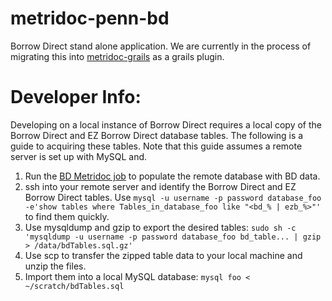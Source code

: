 metridoc-penn-bd
================

Borrow Direct stand alone application.  We are currently in the process of migrating this into 
[metridoc-grails](http://github.org/metridoc/metridoc-grails) as a grails plugin.

Developer Info:
==============

Developing on a local instance of Borrow Direct requires a local copy of the Borrow Direct and EZ Borrow Direct database tables. The following is a guide to acquiring these tables. Note that this guide assumes a remote server is set up with MySQL and.

1. Run the [BD Metridoc job](https://github.com/metridoc/metridoc-job/tree/master/metridoc-job-bd) to populate the remote database with BD data.
2. ssh into your remote server and identify the Borrow Direct and EZ Borrow Direct tables. Use `mysql -u username -p password database_foo -e'show tables where Tables_in_database_foo like "<bd_% | ezb_%>"'` to find them quickly. 
3. Use mysqldump and gzip to export the desired tables: `sudo sh -c 'mysqldump -u username -p password database_foo bd_table... | gzip > /data/bdTables.sql.gz'`
4. Use scp to transfer the zipped table data to your local machine and unzip the files. 
5. Import them into a local MySQL database: `mysql foo < ~/scratch/bdTables.sql`
